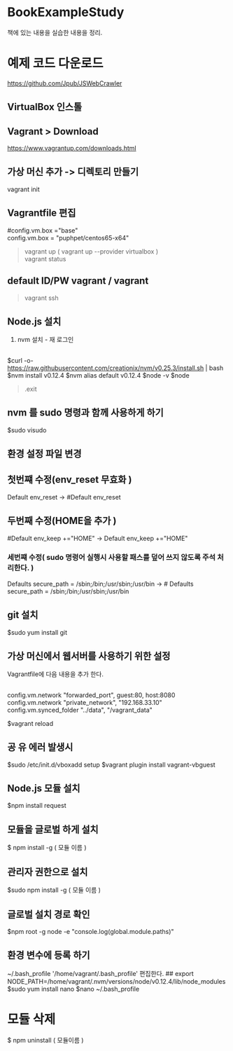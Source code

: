 # BookExampleStudy
책에 있는 내용을 실습한 내용을 정리.


# 예제 코드 다운로드 
https://github.com/Jpub/JSWebCrawler 

## VirtualBox 인스톨 ##
## Vagrant > Download ##
https://www.vagrantup.com/downloads.html 
## 가상 머신 추가 -> 디렉토리 만들기 ## 
vagrant init 
## Vagrantfile 편집 ##
#config.vm.box ="base"  
config.vm.box = "puphpet/centos65-x64" 
>vagrant up ( vagrant up --provider virtualbox )  
>vagrant status
## default  ID/PW vagrant / vagrant ##   
>vagrant ssh 
## Node.js 설치 
   1. nvm 설치 - 재 로그인 
##
$curl -o- https://raw.githubusercontent.com/creationix/nvm/v0.25.3/install.sh | bash 
$nvm install v0.12.4 
$nvm alias default v0.12.4 
$node -v 
$node 
>.exit
## nvm 를 sudo 명령과 함께 사용하게 하기 
$sudo visudo 
## 환경 설정 파일 변경 ## 
## 첫번쨰 수정(env_reset 무효화 ) 
Default env_reset -> #Default env_reset
## 두번째 수정(HOME을 추가 ) 
#Default env_keep +="HOME" -> Default env_keep +="HOME"
### 세번쨰 수정( sudo 명령어 실행시 사용할 패스를 덮어 쓰지 않도록 주석 처리한다. ) 
Defaults secure_path = /sbin;/bin;/usr/sbin;/usr/bin -> # Defaults secure_path = /sbin;/bin;/usr/sbin;/usr/bin
## git 설치 ## 
$sudo yum install git 
## 가상 머신에서 웹서버를 사용하기 위한 설정 
   Vagrantfile에 다음 내용을 추가 한다.
##  
config.vm.network "forwarded_port", guest:80, host:8080
config.vm.network "private_network", "192.168.33.10"
config.vm.synced_folder "../data", "/vagrant_data"

$vagrant reload 

## 공 유 에러 발생시 ## 
$sudo /etc/init.d/vboxadd setup 
$vagrant plugin install vagrant-vbguest

## Node.js 모듈 설치 ## 
$npm install request 
## 모듈을 글로벌 하게 설치 
$ npm install -g ( 모듈 이름 ) 
## 관리자 권한으로 설치 
$sudo npm install -g ( 모듈 이름 ) 
## 글로벌 설치 경로 확인 
$npm root -g 
node -e "console.log(global.module.paths)"
## 환경 변수에 등록 하기 
   ~/.bash_profile  '/home/vagrant/.bash_profile' 편집한다. ## 
export  NODE_PATH=/home/vagrant/.nvm/versions/node/v0.12.4/lib/node_modules 
$sudo yum install nano 
$nano ~/.bash_profile 
# 모듈 삭제 
$ npm uninstall ( 모듈이름 )  
